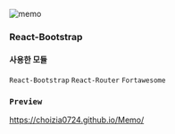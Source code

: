 ![memo](https://user-images.githubusercontent.com/107836206/182799938-8da284cc-04d4-4ef1-a6af-0e983cbc9241.gif)

### React-Bootstrap

#### 사용한 모듈
`React-Bootstrap`
`React-Router`
`Fortawesome`

### `Preview`
https://choizia0724.github.io/Memo/
